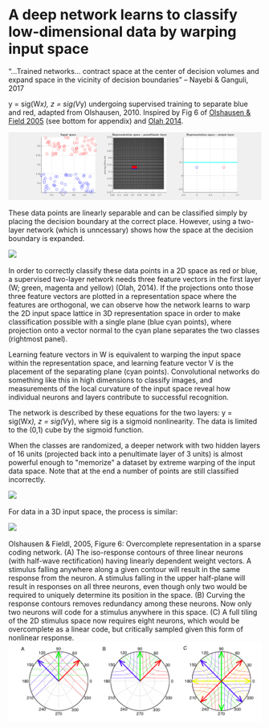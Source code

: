 # A deep network learns to classify low-dimensional data by warping input space

“…Trained networks… contract space at the center of decision volumes and expand space in the vicinity of decision boundaries” – Nayebi & Ganguli, 2017

y = sig(W*x), z = sig(V*y) undergoing supervised training to separate blue and red, adapted from Olshausen, 2010. Inspired by Fig 6 of [Olshausen & Field 2005](http://www.rctn.org/bruno/CTBP/olshausen-field05.pdf) (see bottom for appendix) and [Olah 2014](http://colah.github.io/posts/2014-03-NN-Manifolds-Topology/). 

![](images/n_layer_warping_507229.gif)

These data points are linearly separable and can be classified simply by placing the decision boundary at the correct place. However, using a two-layer network (which is unncessary) shows how the space at the decision boundary is expanded.

![](images/two_layer_warping_2378259.gif)

In order to correctly classify these data points in a 2D space as red or blue, a supervised two-layer network needs three feature vectors in the first layer (W; green, magenta and yellow) (Olah, 2014). If the projections onto those three feature vectors are plotted in a representation space where the features are orthogonal, we can observe how the network learns to warp the 2D input space lattice in 3D representation space in order to make classification possible with a single plane (blue cyan points), where projection onto a vector normal to the cyan plane separates the two classes (rightmost panel).

Learning feature vectors in W is equivalent to warping the input space within the representation space, and learning feature vector V is the placement of the separating plane (cyan points). Convolutional networks do something like this in high dimensions to classify images, and measurements of the local curvature of the input space reveal how individual neurons and layers contribute to successful recognition.

The network is described by these equations for the two layers: y = sig(W*x), z = sig(V*y), where sig is a sigmoid nonlinearity. The data is limited to the (0,1) cube by the sigmoid function.

When the classes are randomized, a deeper network with two hidden layers of 16 units (projected back into a penultimate layer of 3 units) is almost powerful enough to "memorize" a dataset by extreme warping of the input data space. Note that at the end a number of points are still classified incorrectly.

![](images/three_layer_warping_4574262.gif)

For data in a 3D input space, the process is similar:

![](images/three_layer_warping_212485.gif)


Olshausen & Fieldl, 2005, Figure 6: Overcomplete representation in a sparse coding network. (A) The iso-response contours of three
linear neurons (with half-wave rectification) having linearly dependent weight
vectors. A stimulus falling anywhere along a given contour will result in the
same response from the neuron. A stimulus falling in the upper half-plane will
result in responses on all three neurons, even though only two would be required
to uniquely determine its position in the space. (B) Curving the response
contours removes redundancy among these neurons. Now only two neurons
will code for a stimulus anywhere in this space. (C) A full tiling of the 2D stimulus
space now requires eight neurons, which would be overcomplete as a linear
code, but critically sampled given this form of nonlinear response.
![](images/olshausen-fig6.png)



